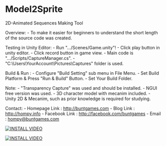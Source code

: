 Model2Sprite
============

2D-Animated Sequences Making Tool

Overview:
	- To make it easier for beginners to understand 
	  the short length of the source code was created.

Testing in Unity Editor: 
	- Run ".../Scenes/Game.unity"!
	- Click play button in unity editor.
	- Click record button in game view.
	- Main code is ".../Scripts/CaptureManager.cs".
	- "C:\Users\YourAccount\Pictures\Captures" folder is used.

Build & Run :
	- Configure "Build Setting" sub menu in File Menu.
	- Set Build Platform & Press "Run & Build" Button.
	- Set Your Build Folder.

Note:
	- "Transparency Capture" was used and should be installed.
	- NGUI free version was used.
	- 3D character model with mecanim included.
	- Unity 2D & Mecanim, such as prior knowledge is required for studying.

Contact:
	- Homepage Link : http://buntgames.com
	- Blog Link : http://hompy.info
	- Facebook Link : http://facebook.com/buntgames
	- Email : hompy@buntgames.com


[![INSTALL VIDEO](http://img.youtube.com/vi/E7oWrSpjGls/0.jpg)](http://www.youtube.com/watch?v=E7oWrSpjGls)


[![INSTALL VIDEO](http://img.youtube.com/vi/9IcwD9ZB5nM/0.jpg)](http://www.youtube.com/watch?v=9IcwD9ZB5nM)
